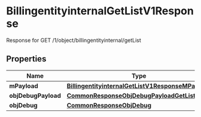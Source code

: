 

# BillingentityinternalGetListV1Response

Response for GET /1/object/billingentityinternal/getList

## Properties

| Name | Type | Description | Notes |
|------------ | ------------- | ------------- | -------------|
|**mPayload** | [**BillingentityinternalGetListV1ResponseMPayload**](BillingentityinternalGetListV1ResponseMPayload.md) |  |  |
|**objDebugPayload** | [**CommonResponseObjDebugPayloadGetList**](CommonResponseObjDebugPayloadGetList.md) |  |  [optional] |
|**objDebug** | [**CommonResponseObjDebug**](CommonResponseObjDebug.md) |  |  [optional] |



